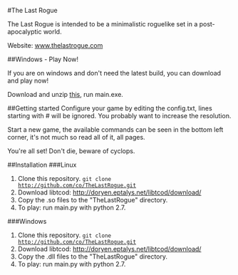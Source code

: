 #The Last Rogue

The Last Rogue is intended to be a minimalistic roguelike set in a post-apocalyptic world.

Website: www.thelastrogue.com

##Windows - Play Now!

If you are on windows and don't need the latest build, you can download and play now!

Download and unzip [this](http://coern.com/TLR_latest.7z "The Last Rogue"), run main.exe.

##Getting started
Configure your game by editing the config.txt, lines starting with # will be ignored. You probably want to increase the resolution.

Start a new game, the available commands can be seen in the bottom left corner, it's not much so read all of it, all pages. 

You're all set! Don't die, beware of cyclops.

##Installation
###Linux

1. Clone this repository. <code>git clone http://github.com/co/TheLastRogue.git</code>
2. Download libtcod: http://doryen.eptalys.net/libtcod/download/
3. Copy the .so files to the "TheLastRogue" directory.
4. To play: run main.py with python 2.7.

###Windows

1. Clone this repository. <code>git clone http://github.com/co/TheLastRogue.git</code>
2. Download libtcod: http://doryen.eptalys.net/libtcod/download/
3. Copy the .dll files to the "TheLastRogue" directory.
4. To play: run main.py with python 2.7.
